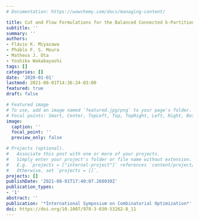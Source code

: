```yaml
---
# Documentation: https://wowchemy.com/docs/managing-content/

title: Cut and Flow Formulations for the Balanced Connected k-Partition Problem
subtitle: ''
summary: ''
authors:
- Flávio K. Miyazawa
- Phablo F. S. Moura
- Matheus J. Ota
- Yoshiko Wakabayashi
tags: []
categories: []
date: '2020-01-01'
lastmod: 2021-08-01T14:36:24-03:00
featured: true
draft: false

# Featured image
# To use, add an image named `featured.jpg/png` to your page's folder.
# Focal points: Smart, Center, TopLeft, Top, TopRight, Left, Right, BottomLeft, Bottom, BottomRight.
image:
  caption: ''
  focal_point: ''
  preview_only: false

# Projects (optional).
#   Associate this post with one or more of your projects.
#   Simply enter your project's folder or file name without extension.
#   E.g. `projects = ["internal-project"]` references `content/project/deep-learning/index.md`.
#   Otherwise, set `projects = []`.
projects: []
publishDate: '2021-08-01T17:40:07.268030Z'
publication_types:
- '1'
abstract: ''
publication: '*International Symposium on Combinatorial Optimization*'
doi: https://doi.org/10.1007/978-3-030-53262-8_11
---
```

